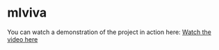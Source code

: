 # mlviva

You can watch a demonstration of the project in action here: [Watch the video here](https://link-to-your-video.com)
